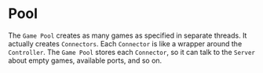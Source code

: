 # Pool

The `Game Pool` creates as many games as specified in separate threads. It actually creates `Connectors`. Each `Connector` is like a wrapper around the `Controller`. The `Game Pool` stores each `Connector`, so it can talk to the `Server` about empty games, available ports, and so on.

